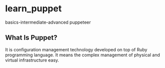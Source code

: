 # learn_puppet
basics-intermediate-advanced puppeteer

## What Is Puppet? 
It is configuration management technology developed on top of Ruby programming language. It means the complex management of physical and virtual infrastructure easy. 

